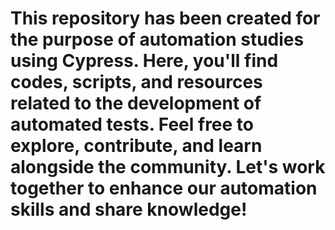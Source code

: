 # This repository has been created for the purpose of automation studies using Cypress. Here, you'll find codes, scripts, and resources related to the development of automated tests. Feel free to explore, contribute, and learn alongside the community. Let's work together to enhance our automation skills and share knowledge!